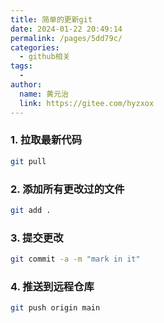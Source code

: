 ```yaml
---
title: 简单的更新git
date: 2024-01-22 20:49:14
permalink: /pages/5dd79c/
categories:
  - github相关
tags:
  - 
author: 
  name: 黄元治
  link: https://gitee.com/hyzxox
---
```

### 1. 拉取最新代码
```bash
git pull
```
### 2. 添加所有更改过的文件
```bash
git add .
```
### 3. 提交更改
```bash
git commit -a -m "mark in it"
```
### 4. 推送到远程仓库
```bash
git push origin main
```
